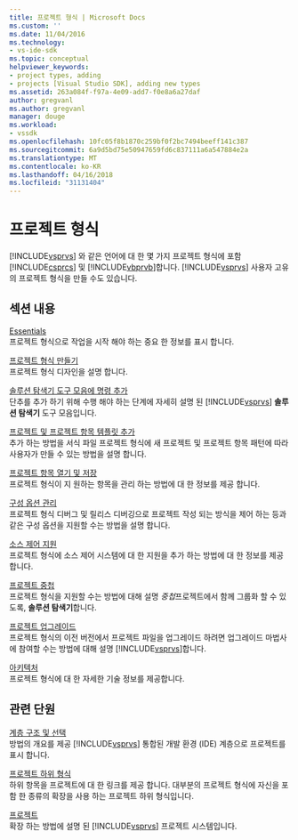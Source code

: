 ```yaml
---
title: 프로젝트 형식 | Microsoft Docs
ms.custom: ''
ms.date: 11/04/2016
ms.technology:
- vs-ide-sdk
ms.topic: conceptual
helpviewer_keywords:
- project types, adding
- projects [Visual Studio SDK], adding new types
ms.assetid: 263a084f-f97a-4e09-add7-f0e8a6a27daf
author: gregvanl
ms.author: gregvanl
manager: douge
ms.workload:
- vssdk
ms.openlocfilehash: 10fc05f8b1870c259bf0f2bc7494beeff141c387
ms.sourcegitcommit: 6a9d5bd75e50947659fd6c837111a6a547884e2a
ms.translationtype: MT
ms.contentlocale: ko-KR
ms.lasthandoff: 04/16/2018
ms.locfileid: "31131404"
---
```

# <a name="project-types"></a>프로젝트 형식
[!INCLUDE[vsprvs](../../code-quality/includes/vsprvs_md.md)] 와 같은 언어에 대 한 몇 가지 프로젝트 형식에 포함 [!INCLUDE[csprcs](../../data-tools/includes/csprcs_md.md)] 및 [!INCLUDE[vbprvb](../../code-quality/includes/vbprvb_md.md)]합니다. [!INCLUDE[vsprvs](../../code-quality/includes/vsprvs_md.md)] 사용자 고유의 프로젝트 형식을 만들 수도 있습니다.  
  
## <a name="in-this-section"></a>섹션 내용  
 [Essentials](../../extensibility/internals/project-type-essentials.md)  
 프로젝트 형식으로 작업을 시작 해야 하는 중요 한 정보를 표시 합니다.  
  
 [프로젝트 형식 만들기](../../extensibility/internals/creating-project-types.md)  
 프로젝트 형식 디자인을 설명 합니다.  
  
 [솔루션 탐색기 도구 모음에 명령 추가](../../extensibility/adding-a-command-to-the-solution-explorer-toolbar.md)  
 단추를 추가 하기 위해 수행 해야 하는 단계에 자세히 설명 된 [!INCLUDE[vsprvs](../../code-quality/includes/vsprvs_md.md)] **솔루션 탐색기** 도구 모음입니다.  
  
 [프로젝트 및 프로젝트 항목 템플릿 추가](../../extensibility/internals/adding-project-and-project-item-templates.md)  
 추가 하는 방법을 서식 파일 프로젝트 형식에 새 프로젝트 및 프로젝트 항목 패턴에 따라 사용자가 만들 수 있는 방법을 설명 합니다.  
  
 [프로젝트 항목 열기 및 저장](../../extensibility/internals/opening-and-saving-project-items.md)  
 프로젝트 형식이 지 원하는 항목을 관리 하는 방법에 대 한 정보를 제공 합니다.  
  
 [구성 옵션 관리](../../extensibility/internals/managing-configuration-options.md)  
 프로젝트 형식 디버그 및 릴리스 디버깅으로 프로젝트 작성 되는 방식을 제어 하는 등과 같은 구성 옵션을 지원할 수는 방법을 설명 합니다.  
  
 [소스 제어 지원](../../extensibility/internals/supporting-source-control.md)  
 프로젝트 형식에 소스 제어 시스템에 대 한 지원을 추가 하는 방법에 대 한 정보를 제공 합니다.  
  
 [프로젝트 중첩](../../extensibility/internals/nesting-projects.md)  
 프로젝트 형식을 지원할 수는 방법에 대해 설명 *중첩*프로젝트에서 함께 그룹화 할 수 있도록, **솔루션 탐색기**합니다.  
  
 [프로젝트 업그레이드](../../extensibility/internals/upgrading-projects.md)  
 프로젝트 형식의 이전 버전에서 프로젝트 파일을 업그레이드 하려면 업그레이드 마법사에 참여할 수는 방법에 대해 설명 [!INCLUDE[vsprvs](../../code-quality/includes/vsprvs_md.md)]합니다.  
  
 [아키텍처](../../extensibility/internals/project-types-architecture.md)  
 프로젝트 형식에 대 한 자세한 기술 정보를 제공합니다.  
  
## <a name="related-sections"></a>관련 단원  
 [계층 구조 및 선택](../../extensibility/internals/hierarchies-and-selection.md)  
 방법의 개요를 제공 [!INCLUDE[vsprvs](../../code-quality/includes/vsprvs_md.md)] 통합된 개발 환경 (IDE) 계층으로 프로젝트를 표시 합니다.  
  
 [프로젝트 하위 형식](../../extensibility/internals/project-subtypes.md)  
 하위 항목을 프로젝트에 대 한 링크를 제공 합니다. 대부분의 프로젝트 형식에 자신을 포함 한 종류의 확장을 사용 하는 프로젝트 하위 형식입니다.  
  
 [프로젝트](../../extensibility/internals/projects.md)  
 확장 하는 방법에 설명 된 [!INCLUDE[vsprvs](../../code-quality/includes/vsprvs_md.md)] 프로젝트 시스템입니다.